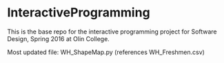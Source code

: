# InteractiveProgramming
This is the base repo for the interactive programming project for Software Design, Spring 2016 at Olin College.


Most updated file: WH_ShapeMap.py (references WH_Freshmen.csv)

